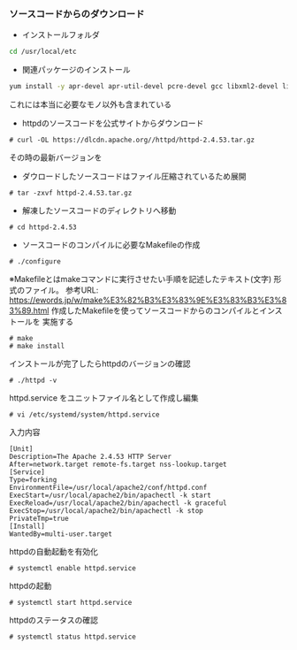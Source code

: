 ### ソースコードからのダウンロード
- インストールフォルダ
```bash
cd /usr/local/etc
```

- 関連パッケージのインストール
```bash
yum install -y apr-devel apr-util-devel pcre-devel gcc libxml2-devel libcurl-devel libjpeg-devel libpng-devel libXpm-devel libwebp-devel wget unzip perl php73-php-pdo php73-php-mysqlnd
```
これには本当に必要なモノ以外も含まれている

- httpdのソースコードを公式サイトからダウンロード
```
# curl -OL https://dlcdn.apache.org//httpd/httpd-2.4.53.tar.gz
```
その時の最新バージョンを

- ダウロードしたソースコードはファイル圧縮されているため展開
```
# tar -zxvf httpd-2.4.53.tar.gz
```

- 解凍したソースコードのディレクトリへ移動
```
# cd httpd-2.4.53
```

- ソースコードのコンパイルに必要なMakefileの作成
```
# ./configure
```

※Makefileとはmakeコマンドに実行させたい手順を記述したテキスト(文字)
形式のファイル。
参考URL: https://ewords.jp/w/make%E3%82%B3%E3%83%9E%E3%83%B3%E3%83%89.html
作成したMakefileを使ってソースコードからのコンパイルとインストールを
実施する
```
# make
# make install
```

インストールが完了したらhttpdのバージョンの確認
```
# ./httpd -v
```

httpd.service をユニットファイル名として作成し編集
```
# vi /etc/systemd/system/httpd.service
```

入力内容
```
[Unit]
Description=The Apache 2.4.53 HTTP Server
After=network.target remote-fs.target nss-lookup.target
[Service]
Type=forking
EnvironmentFile=/usr/local/apache2/conf/httpd.conf
ExecStart=/usr/local/apache2/bin/apachectl -k start
ExecReload=/usr/local/apache2/bin/apachectl -k graceful
ExecStop=/usr/local/apache2/bin/apachectl -k stop
PrivateTmp=true
[Install]
WantedBy=multi-user.target
```

httpdの自動起動を有効化
```
# systemctl enable httpd.service
```
httpdの起動
```
# systemctl start httpd.service
```
httpdのステータスの確認
```
# systemctl status httpd.service
```